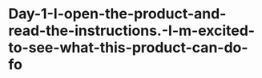 # Day-1-I-open-the-product-and-read-the-instructions.-I-m-excited-to-see-what-this-product-can-do-fo